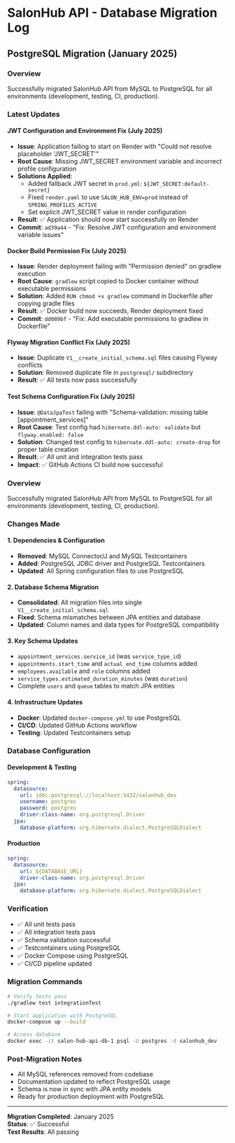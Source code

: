 # SalonHub API - Database Migration Log

## PostgreSQL Migration (January 2025)

### Overview
Successfully migrated SalonHub API from MySQL to PostgreSQL for all environments (development, testing, CI, production).

### Latest Updates

#### JWT Configuration and Environment Fix (July 2025)
- **Issue**: Application failing to start on Render with "Could not resolve placeholder 'JWT_SECRET'"
- **Root Cause**: Missing JWT_SECRET environment variable and incorrect profile configuration
- **Solutions Applied**:
  - Added fallback JWT secret in `prod.yml`: `${JWT_SECRET:default-secret}`
  - Fixed `render.yaml` to use `SALON_HUB_ENV=prod` instead of `SPRING_PROFILES_ACTIVE`
  - Set explicit JWT_SECRET value in render configuration
- **Result**: ✅ Application should now start successfully on Render
- **Commit**: `ad39a44` - "Fix: Resolve JWT configuration and environment variable issues"

#### Docker Build Permission Fix (July 2025)
- **Issue**: Render deployment failing with "Permission denied" on gradlew execution
- **Root Cause**: `gradlew` script copied to Docker container without executable permissions
- **Solution**: Added `RUN chmod +x gradlew` command in Dockerfile after copying gradle files
- **Result**: ✅ Docker build now succeeds, Render deployment fixed
- **Commit**: `dd089bf` - "Fix: Add executable permissions to gradlew in Dockerfile"

#### Flyway Migration Conflict Fix (July 2025)
- **Issue**: Duplicate `V1__create_initial_schema.sql` files causing Flyway conflicts
- **Solution**: Removed duplicate file in `postgresql/` subdirectory
- **Result**: ✅ All tests now pass successfully

#### Test Schema Configuration Fix (July 2025)
- **Issue**: `@DataJpaTest` failing with "Schema-validation: missing table [appointment_services]"
- **Root Cause**: Test config had `hibernate.ddl-auto: validate` but `flyway.enabled: false`
- **Solution**: Changed test config to `hibernate.ddl-auto: create-drop` for proper table creation
- **Result**: ✅ All unit and integration tests pass
- **Impact**: ✅ GitHub Actions CI build now successful

### Overview
Successfully migrated SalonHub API from MySQL to PostgreSQL for all environments (development, testing, CI, production).

### Changes Made

#### 1. **Dependencies & Configuration**
- **Removed**: MySQL Connector/J and MySQL Testcontainers
- **Added**: PostgreSQL JDBC driver and PostgreSQL Testcontainers
- **Updated**: All Spring configuration files to use PostgreSQL

#### 2. **Database Schema Migration**
- **Consolidated**: All migration files into single `V1__create_initial_schema.sql`
- **Fixed**: Schema mismatches between JPA entities and database
- **Updated**: Column names and data types for PostgreSQL compatibility

#### 3. **Key Schema Updates**
- `appointment_services.service_id` (was `service_type_id`)
- `appointments.start_time` and `actual_end_time` columns added
- `employees.available` and `role` columns added
- `service_types.estimated_duration_minutes` (was `duration`)
- Complete `users` and `queue` tables to match JPA entities

#### 4. **Infrastructure Updates**
- **Docker**: Updated `docker-compose.yml` to use PostgreSQL
- **CI/CD**: Updated GitHub Actions workflow
- **Testing**: Updated Testcontainers setup

### Database Configuration

#### Development & Testing
```yaml
spring:
  datasource:
    url: jdbc:postgresql://localhost:5432/salonhub_dev
    username: postgres
    password: postgres
    driver-class-name: org.postgresql.Driver
  jpa:
    database-platform: org.hibernate.dialect.PostgreSQLDialect
```

#### Production
```yaml
spring:
  datasource:
    url: ${DATABASE_URL}
    driver-class-name: org.postgresql.Driver
  jpa:
    database-platform: org.hibernate.dialect.PostgreSQLDialect
```

### Verification
- ✅ All unit tests pass
- ✅ All integration tests pass
- ✅ Schema validation successful
- ✅ Testcontainers using PostgreSQL
- ✅ Docker Compose using PostgreSQL
- ✅ CI/CD pipeline updated

### Migration Commands
```bash
# Verify tests pass
./gradlew test integrationTest

# Start application with PostgreSQL
docker-compose up --build

# Access database
docker exec -it salon-hub-api-db-1 psql -U postgres -d salonhub_dev
```

### Post-Migration Notes
- All MySQL references removed from codebase
- Documentation updated to reflect PostgreSQL usage
- Schema is now in sync with JPA entity models
- Ready for production deployment with PostgreSQL

---
**Migration Completed**: January 2025  
**Status**: ✅ Successful  
**Test Results**: All passing
